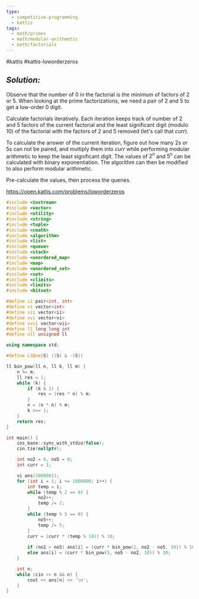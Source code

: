 ```yaml
---
type:
  - competitive-programming
  - kattis
tags:
  - math/primes
  - math/modular-arithmetic
  - math/factorials
---
```

#kattis #kattis-loworderzeros

## _Solution:_
Observe that the number of $0$ in the factorial is the minimum of factors of $2$ or $5$. When looking at the prime factorizations, we need a pair of $2$ and $5$ to get a low-order $0$ digit.

Calculate factorials iteratively. Each iteration keeps track of number of $2$ and $5$ factors of the current factorial and the least significant digit (modulo 10) of the factorial with the factors of $2$ and $5$ removed (let's call that $curr$).

To calculate the answer of the current iteration, figure out how many $2$s or $5$s can not be paired, and multiply them into $curr$ while performing modular arithmetic to keep the least significant digit. The values of $2^n$ and $5^n$ can be calculated with binary exponentiation. The algorithm can then be modified to also perform modular arithmetic.

Pre-calculate the values, then process the queries.

https://open.kattis.com/problems/loworderzeros
```cpp
#include <iostream>
#include <vector>
#include <utility>
#include <string>
#include <tuple>
#include <cmath>
#include <algorithm>
#include <list>
#include <queue>
#include <stack>
#include <unordered_map>
#include <map>
#include <unordered_set>
#include <set>
#include <climits>
#include <limits>
#include <bitset>

#define ii pair<int, int>
#define vi vector<int>
#define vii vector<ii>
#define vvi vector<vi>
#define vvii vector<vii>
#define ll long long int
#define ull unsigned ll

using namespace std;

#define LSOne(S) ((S) & -(S))

ll bin_pow(ll n, ll k, ll m) {
    n %= m;
    ll res = 1;
    while (k) {
        if (k & 1) {
            res = (res * n) % m;
        }
        n = (n * n) % m;
        k >>= 1;
    }
    return res;
}

int main() {
    ios_base::sync_with_stdio(false);
    cin.tie(nullptr);

    int no2 = 0, no5 = 0;
    int curr = 1;

    vi ans(1000001);
    for (int i = 1; i <= 1000000; i++) {
        int temp = i;
        while (temp % 2 == 0) {
            no2++;
            temp /= 2;
        }
        while (temp % 5 == 0) {
            no5++;
            temp /= 5;
        }
        curr = (curr * (temp % 10)) % 10;
        
        if (no2 > no5) ans[i] = (curr * bin_pow(2, no2 - no5, 10)) % 10;
        else ans[i] = (curr * bin_pow(5, no5 - no2, 10)) % 10;
    }

    int n;
    while (cin >> n && n) {
        cout << ans[n] << '\n';
    }
}
```
